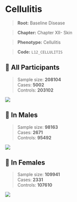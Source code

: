 # Cellulitis

> **Root:** Baseline Disease  

> **Chapter:** Chapter XII- Skin  

> **Phenotype:** Cellulitis  

> **Code:** `L12_CELLULITIS`

## 🧪 All Participants  
> Sample size: **208104**  
> Cases: **5002**  
> Controls: **203102**
<img src="/Disease/Figures/ALL/Incidence/L12_CELLULITIS.png"/>
<CsvTable src="/Disease/Data/ALL/Incidence/COX_L12_CELLULITIS.csv" label="🔍 View full results" />

## 👨 In Males  
> Sample size: **98163**  
> Cases: **2671**  
> Controls: **95492**
<img src="/Disease/Figures/Male/Incidence/L12_CELLULITIS.png"/>
<CsvTable src="/Disease/Data/Male/Incidence/COX_L12_CELLULITIS.csv" label="🔍 View full results" />

## 👩 In Females  
> Sample size: **109941**  
> Cases: **2331**  
> Controls: **107610**
<img src="/Disease/Figures/Female/Incidence/L12_CELLULITIS.png"/>
<CsvTable src="/Disease/Data/Female/Incidence/COX_L12_CELLULITIS.csv" label="🔍 View full results" />
